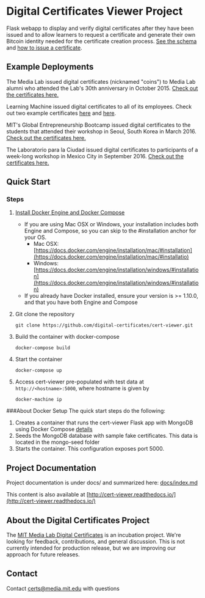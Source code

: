 Digital Certificates Viewer Project
===================================

Flask webapp to display and verify digital certificates after they have been issued and to allow learners to request a certificate and generate their own Bitcoin identity needed for the certificate creation process. [See the schema](https://github.com/digital-certificates/cert-schema>) and [how to issue a certificate](https://github.com/digital-certificates/cert-issuer).
 
Example Deployments
-------------
The Media Lab issued digital certificates (nicknamed "coins") to Media Lab alumni who attended the Lab's 30th anniversary in October 2015. [Check out the certificates here.](https://coins.media.mit.edu/)

Learning Machine issued digital certificates to all of its employees. Check out two example certificates [here](https://hr.learningmachine.com/52d8acfc86584d0c40700631) and [here](https://hr.learningmachine.com/1c56735cd6a4320c61583b9d).

MIT's Global Entrepreneurship Bootcamp issued digital certificates to the students that attended their workshop in Seoul, South Korea in March 2016. [Check out the certificates here.](http://certificates-bootcamp.mit.edu/)

The Laboratorio para la Ciudad issued digital certificates to participants of a week-long workshop in Mexico City in September 2016. [Check out the certificates here.](http://certs.labcd.mx/)


Quick Start
-----------

### Steps

1. [Install Docker Engine and Docker Compose](https://docs.docker.com/engine/installation)
    - If you are using Mac OSX or Windows, your installation includes both Engine and Compose, so you can skip to the #installation anchor for your OS.
        - Mac OSX: [https://docs.docker.com/engine/installation/mac/#installation](https://docs.docker.com/engine/installation/mac/#installatio)
        - Windows: [https://docs.docker.com/engine/installation/windows/#installation](https://docs.docker.com/engine/installation/windows/#installation)
    - If you already have Docker installed, ensure your version is >= 1.10.0, and that you have both Engine and Compose
 
2. Git clone the repository

    ```
    git clone https://github.com/digital-certificates/cert-viewer.git
    ```

3. Build the container with docker-compose

    ```
    docker-compose build
    ```

4. Start the container

    ```
    docker-compose up
    ```

5. Access cert-viewer pre-populated with test data at `http://<hostname>:5000`, where hostname is given by

    ```
    docker-machine ip
    ```

###About Docker Setup
The quick start steps do the following:

1. Creates a container that runs the cert-viewer Flask app with MongoDB using Docker Compose [details](http://containertutorials.com/docker-compose/flask-mongo-compose.html)
2. Seeds the MongoDB database with sample fake certificates. This data is located in the mongo-seed folder
3. Starts the container. This configuration exposes port 5000.


Project Documentation
---------------------

Project documentation is under docs/ and summarized here: [docs/index.md](/docs/index.md)

This content is also available at [http://cert-viewer.readthedocs.io/](http://cert-viewer.readthedocs.io/)


About the Digital Certificates Project
--------------------------------------

The [MIT Media Lab Digital Certificates](http://certificates.media.mit.edu/) is an incubation project. We're looking for feedback, contributions, and general
discussion. This is not currently intended for production release, but we are improving our approach for future releases.


Contact
-------

Contact [certs@media.mit.edu](mailto:certs@media.mit.edu) with questions



